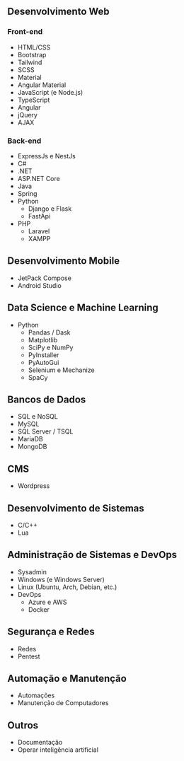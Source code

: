 ## Desenvolvimento Web

### Front-end
- HTML/CSS
- Bootstrap
- Tailwind
- SCSS
- Material
- Angular Material
- JavaScript (e Node.js)
- TypeScript
- Angular
- jQuery
- AJAX

### Back-end
- ExpressJs e NestJs
- C#
- .NET
- ASP.NET Core
- Java
- Spring
- Python
  - Django e Flask
  - FastApi
- PHP
  - Laravel
  - XAMPP

## Desenvolvimento Mobile

- JetPack Compose
- Android Studio

## Data Science e Machine Learning

- Python
  - Pandas / Dask
  - Matplotlib
  - SciPy e NumPy
  - PyInstaller
  - PyAutoGui
  - Selenium e Mechanize
  - SpaCy

## Bancos de Dados

- SQL e NoSQL
- MySQL
- SQL Server / TSQL
- MariaDB
- MongoDB

## CMS

- Wordpress

## Desenvolvimento de Sistemas

- C/C++
- Lua

## Administração de Sistemas e DevOps

- Sysadmin
- Windows (e Windows Server)
- Linux (Ubuntu, Arch, Debian, etc.)
- DevOps
  - Azure e AWS
  - Docker

## Segurança e Redes

- Redes
- Pentest

## Automação e Manutenção

- Automações
- Manutenção de Computadores

## Outros

- Documentação
- Operar inteligência artificial
